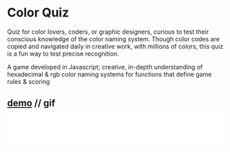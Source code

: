 # Color Quiz 

Quiz for color lovers, coders, or graphic designers, curious to test their conscious knowledge of the color naming system. Though color codes are copied and navigated daily in creative work, with millions of colors, this quiz is a fun way to test precise recognition. 

A game developed in Javascript; creative, in-depth understanding of hexadecimal & rgb color naming systems for functions that define game rules & scoring 

## [demo](https://ccowen.github.io/Color-Quiz/)   //  gif

![Color Quiz GIF](assets/colorQuizGIF_randomTiming.gif?raw=true "Title")
